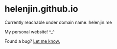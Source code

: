 # helenjin.github.io
Currently reachable under domain name: helenjin.me

My personal website! ^_^

Found a bug? [Let me know.](https://github.com/helenjin/helenjin.github.io/issues/new)
